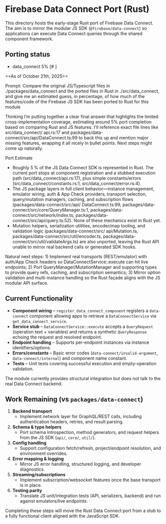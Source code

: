 # Firebase Data Connect Port (Rust)

This directory hosts the early-stage Rust port of Firebase Data Connect. The aim is to mirror the modular JS SDK
(`@firebase/data-connect`) so applications can execute Data Connect queries through the shared component framework.

## Porting status

- data_connect 5% \[#         \]

==As of October 21th, 2025== 

Prompt: Compare the original JS/Typescript files in ./packages/data_connect and the ported files in Rust in ./src/data_connect, and give me an estimated guess, in percentage, of how much of the features/code of the Firebase JS SDK has been ported to Rust for this module

Thinking
  I’m putting together a clear final answer that highlights the limited cross-implementation coverage, estimating around
  5% port completion based on comparing Rust and JS features. I'll reference exact file lines like src/data_connect/
  api.rs:17 and packages/data-connect/src/api/DataConnect.ts:99 to back this up and mention major missing features,
  wrapping it all nicely in bullet points. Next steps might come up naturally.

Port Estimate

  - Roughly 5 % of the JS Data Connect SDK is represented in Rust. The current port stops at component registration and
  a stubbed execution path (src/data_connect/api.rs:17), plus simple constants/errors (src/data_connect/constants.rs:1,
  src/data_connect/error.rs:4).
  - The JS package layers in full client behavior—instance management, emulator wiring, auth & App Check providers,
  transport selection, query/mutation managers, caching, and subscription flows (packages/data-connect/src/api/
  DataConnect.ts:99, packages/data-connect/src/core/QueryManager.ts:1, packages/data-connect/src/network/index.ts,
  packages/data-connect/src/api/query.ts:52). None of these mechanics exist in Rust yet.
  - Mutation helpers, serialization utilities, encoder/map tooling, and validation logic (packages/data-connect/src/
  api/Mutation.ts, packages/data-connect/src/util/encoder.ts, packages/data-connect/src/util/validateArgs.ts) are also
  unported, leaving the Rust API unable to mirror real backend calls or generated SDK hooks.

Natural next steps: 1) Implement real transports (REST/emulator) with auth/App Check headers so DataConnectService::execute can hit live endpoints; 2) Port QueryManager/MutationManager and supporting types to provide query refs, caching, and subscription semantics; 3) Mirror option validation and multi-instance handling so the Rust façade aligns with the JS modular API surface.


## Current Functionality

- **Component wiring** – `register_data_connect_component` registers a `data-connect` component allowing apps to retrieve a
  `DataConnectService` via `get_data_connect_service`.
- **Service stub** – `DataConnectService::execute` accepts a `QueryRequest` (operation text + variables) and returns a
  synthetic `QueryResponse` echoing the request and resolved endpoint.
- **Endpoint handling** – Supports per-endpoint instances via instance identifiers/options.
- **Errors/constants** – Basic error codes (`data-connect/invalid-argument`, `data-connect/internal`) and component name
  constant.
- **Tests** – Unit tests covering successful execution and empty-operation validation.

The module currently provides structural integration but does not talk to the real Data Connect backend.

## Work Remaining (vs `packages/data-connect`)

1. **Backend transport**
   - Implement network layer for GraphQL/REST calls, including authentication headers, retries, and result parsing.
2. **Schema & type helpers**
   - Port schema introspection, method generators, and request helpers from the JS SDK (`api/`, `core/`, `util/`).
3. **Config handling**
   - Support configuration fetch/refresh, project/endpoint resolution, and environment overrides.
4. **Error mapping & logging**
   - Mirror JS error handling, structured logging, and developer diagnostics.
5. **Streaming/subscriptions**
   - Implement subscription/websocket features once the base transport is in place.
6. **Testing parity**
   - Translate JS unit/integration tests (API, serializers, backend) and run against emulators/live endpoints.

Completing these steps will move the Rust Data Connect port from a stub to a fully functional client aligned with the
JavaScript SDK.
